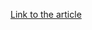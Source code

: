 [Link to the article](https://unit42.paloaltonetworks.com/medusa-ransomware-escalation-new-leak-site/#post-131837-_pqnjg4atedn4)
